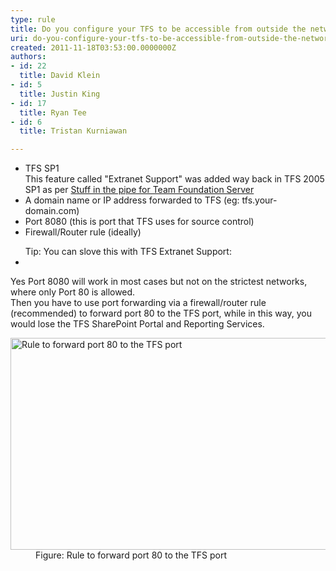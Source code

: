 ```yaml
---
type: rule
title: Do you configure your TFS to be accessible from outside the network?
uri: do-you-configure-your-tfs-to-be-accessible-from-outside-the-network
created: 2011-11-18T03:53:00.0000000Z
authors:
- id: 22
  title: David Klein
- id: 5
  title: Justin King
- id: 17
  title: Ryan Tee
- id: 6
  title: Tristan Kurniawan

---
```




<span class='intro'> <ul><li>TFS SP1&#160;<br>This feature called &quot;Extranet Support&quot; was added way back in TFS 2005 SP1 as per&#160;<a href="http&#58;//www.ssw.com.au/ssw/Redirect/StandardsRules/MSDNBlog.htm">Stuff in the pipe for Team Foundation Server</a>&#160;​</li><li>A domain name or IP address forwarded to TFS (eg&#58; tfs.your-domain.com)</li><li>Port 8080 (this is port that TFS uses for source control)</li><li>Firewall/Router rule (ideally)​</li></ul> </span>

<ul>Tip&#58; You can slove this with TFS Extranet Support&#58; <li></li></ul>
<p>Yes Port 8080 will work in most cases but not on the strictest networks, where only Port 80 is allowed. <br>Then you have to use port forwarding via a firewall/router rule (recommended) to forward port 80 to the TFS port, while in this way, you would lose the TFS SharePoint Portal and Reporting Services. </p>
<dl><dt><img alt="Rule to forward port 80 to the TFS port" src="/TFS/RulesToBetterVersionControlwithTFS(AKASourceControl)/PublishingImages/tfs-firewall-rule-80.gif" width="681" height="339" /></dt>
<dd>Figure&#58; Rule to forward port 80 to the TFS port </dd></dl>



